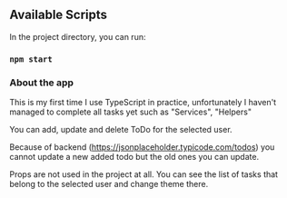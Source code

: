 ## Available Scripts

In the project directory, you can run:

### `npm start`

### About the app

This is my first time I use TypeScript in practice, unfortunately I haven't managed to complete all tasks yet such as "Services", "Helpers"

You can add, update and delete ToDo for the selected user.

Because of backend (https://jsonplaceholder.typicode.com/todos) you cannot update a new added todo but the old ones you can update.

Props are not used in the project at all. You can see the list of tasks that belong to the selected user and change theme there.
